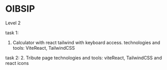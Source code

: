 # OIBSIP
Level 2

task 1:
1. Calculator with react tailwind with keyboard access.
    technologies and tools:
   ViteReact, TailwindCSS

task 2:
2. Tribute page
    technologies and tools:
    viteReact, TailwindCSS and react icons
    
